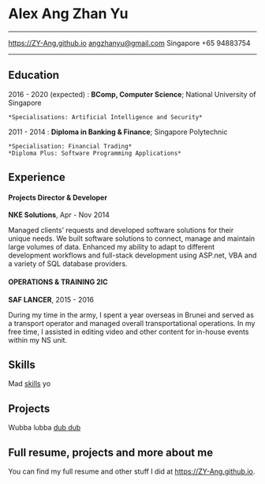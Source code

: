Alex Ang Zhan Yu
============

-------------------     ----------------------------
https://ZY-Ang.github.io         angzhanyu@gmail.com
Singapore                               +65 94883754
-------------------     ----------------------------

Education
---------

2016 - 2020 (expected)
:   **BComp, Computer Science**; National University of Singapore

    *Specialisations: Artificial Intelligence and Security*

2011 - 2014
:   **Diploma in Banking & Finance**; Singapore Polytechnic

    *Specialisation: Financial Trading*
	*Diploma Plus: Software Programming Applications*

Experience
----------

#### Projects Director & Developer
**NKE Solutions**, Apr - Nov 2014

Managed clients’ requests and developed software solutions for their
unique needs. We built software solutions to connect, manage and
maintain large volumes of data. Enhanced my ability to adapt to
different development workflows and full-stack development using
ASP.net, VBA and a variety of SQL database providers.

#### OPERATIONS & TRAINING 2IC
**SAF LANCER**, 2015 - 2016

During my time in the army, I spent a year overseas in Brunei and
served as a transport operator and managed overall transportational
operations. In my free time, I assisted in editing video and other
content for in-house events within my NS unit.


Skills
--------------------
Mad [skills](https://zya.azurewebsites.net/Resume) yo


Projects
--------------------
Wubba lubba [dub dub](https://zya.azurewebsites.net/Portfolio)


Full resume, projects and more about me
--------------------
You can find my full resume and other stuff I did at
https://ZY-Ang.github.io.

